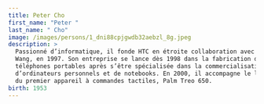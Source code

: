 ```yaml
---
title: Peter Cho
first_name: "Peter "
last_name: " Cho"
image: /images/persons/1_dni88cpjgwdb32aebzl_8g.jpeg
description: >
  Passionné d’informatique, il fonde HTC en étroite collaboration avec Cher
  Wang, en 1997. Son entreprise se lance dès 1998 dans la fabrication de
  téléphones portables après s’être spécialisée dans la commercialisation
  d’ordinateurs personnels et de notebooks. En 2000, il accompagne le lancement
  du premier appareil à commandes tactiles, Palm Treo 650.
birth: 1953
---
```

